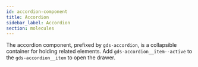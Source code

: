 ```yaml
---
id: accordion-component
title: Accordion
sidebar_label: Accordion
section: molecules
---
```


The accordion component, prefixed by `gds-accordion`, is a collapsible container for holding related elements. Add `gds-accordion__item--active` to the `gds-accordion__item` to open the drawer.
